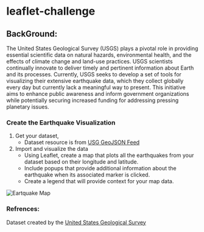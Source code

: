 # leaflet-challenge

## BackGround:
The United States Geological Survey (USGS) plays a pivotal role in providing essential scientific data on natural hazards, environmental health, and the effects of climate change and land-use practices. USGS scientists continually innovate to deliver timely and pertinent information about Earth and its processes. Currently, USGS seeks to develop a set of tools for visualizing their extensive earthquake data, which they collect globally every day but currently lack a meaningful way to present. This initiative aims to enhance public awareness and inform government organizations while potentially securing increased funding for addressing pressing planetary issues.

### Create the Earthquake Visualization
1. Get your dataset,
    * Dataset resource is from <a href="https://earthquake.usgs.gov/earthquakes/feed/v1.0/geojson.php" target="_blank">USG GeoJSON Feed</a> 
2. Import and visualize the data
    * Using Leaflet, create a map that plots all the earthquakes from your dataset based on their longitude and latitude.
    * Include popups that provide additional information about the earthquake when its associated marker is clicked.
    * Create a legend that will provide context for your map data.
    
![Eartquake Map](/leaflet-challenge/finalMapPart1.png)


### Refrences: 
Dataset created by the <a href="https://earthquake.usgs.gov/earthquakes/feed/v1.0/geojson.php" target="_blank">United States Geological Survey</a> 